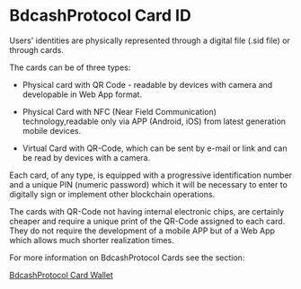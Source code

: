 # BdcashProtocol Card ID

Users' identities are physically represented through a digital file (.sid file) or through cards.

The cards can be of three types:

- Physical card with QR Code - readable by devices with camera and developable in Web App format.

- Physical Card with NFC (Near Field Communication) technology,readable only via APP (Android, iOS) from latest generation mobile devices.
    
- Virtual Card with QR-Code, which can be sent by e-mail or link and can be read by devices with a camera.

Each card, of any type, is equipped with a progressive identification number and a unique PIN (numeric password) which it will be necessary to enter to digitally sign or implement other blockchain operations.

The cards with QR-Code not having internal electronic chips, are certainly cheaper and require a unique print of the QR-Code assigned to each card. They do not require the development of a mobile APP but of a Web App which allows much shorter realization times.

For more information on BdcashProtocol Cards see the section:

[BdcashProtocol Card Wallet](../planum/bdcash-card-wallet.md)
